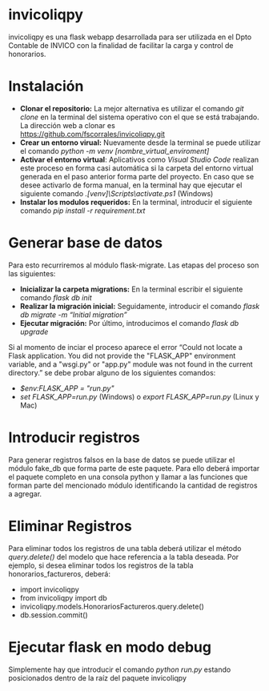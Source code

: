 # invicoliqpy

invicoliqpy es una flask webapp desarrollada para ser utilizada en el Dpto Contable de INVICO con la finalidad de facilitar la carga y control de honorarios.

# Instalación
 - **Clonar el repositorio:** La mejor alternativa es utilizar el comando *git clone* en la terminal del sistema operativo con el que se está trabajando. La dirección web a clonar es https://github.com/fscorrales/invicoliqpy.git
 - **Crear un entorno virual:** Nuevamente desde la terminal se puede utilizar el comando *python -m venv [nombre_virtual_enviroment]*
 - **Activar el entorno virtual**: Aplicativos como *Visual Studio Code* realizan este proceso en forma casi automática si la carpeta del entorno virtual generada en el paso anterior forma parte del proyecto. En caso que se desee activarlo de forma manual, en la terminal hay que ejecutar el siguiente comando *.\[venv]\Scripts\activate.ps1* (Windows)
 - **Instalar los modulos requeridos:** En la terminal, introducir el siguiente comando *pip install -r requirement.txt*

# Generar base de datos
Para esto recurriremos al módulo flask-migrate. Las etapas del proceso son las siguientes:
 -  **Inicializar la carpeta migrations:** En la terminal escribir el siguiente comando *flask db init*
 - **Realizar la migración inicial:** Seguidamente, introducir el comando *flask db migrate -m “Initial migration”*
 - **Ejecutar migración:** Por último, introducimos el comando *flask db upgrade*

Si al momento de inciar el proceso aparece el error “Could not locate a Flask application. You did not provide the "FLASK_APP" environment variable, and a "wsgi.py" or "app.py" module was not found in the current directory.” se debe probar alguno de los siguientes comandos: 
 - *$env:FLASK_APP = "run.py"*
 - *set FLASK_APP=run.py* (Windows) o *export FLASK_APP=run.py* (Linux y Mac)

 # Introducir registros
Para generar registros falsos en la base de datos se puede utilizar el módulo fake_db que forma parte de este paquete. Para ello deberá importar el paquete completo en una consola python y llamar a las funciones que forman parte del mencionado módulo identificando la cantidad de registros a agregar.

 # Eliminar Registros
Para eliminar todos los registros de una tabla deberá utilizar el método *query.delete()* del modelo que hace referencia a la tabla deseada. Por ejemplo, si desea eliminar todos los registros de la tabla honorarios_factureros, deberá:
 * import invicoliqpy
 * from invicoliqpy import db
 * invicoliqpy.models.HonorariosFactureros.query.delete()
 * db.session.commit()

 # Ejecutar flask en modo debug
 Simplemente hay que introducir el comando *python run.py* estando posicionados dentro de la raíz del paquete invicoliqpy
 
